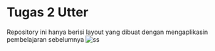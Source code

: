 # Tugas 2 Utter

Repository ini hanya berisi layout yang dibuat dengan mengaplikasin pembelajaran sebelumnya
![ss](https://user-images.githubusercontent.com/60208227/164276429-b11a8b1b-b850-4185-bb67-ed769df57fa4.jpg)
